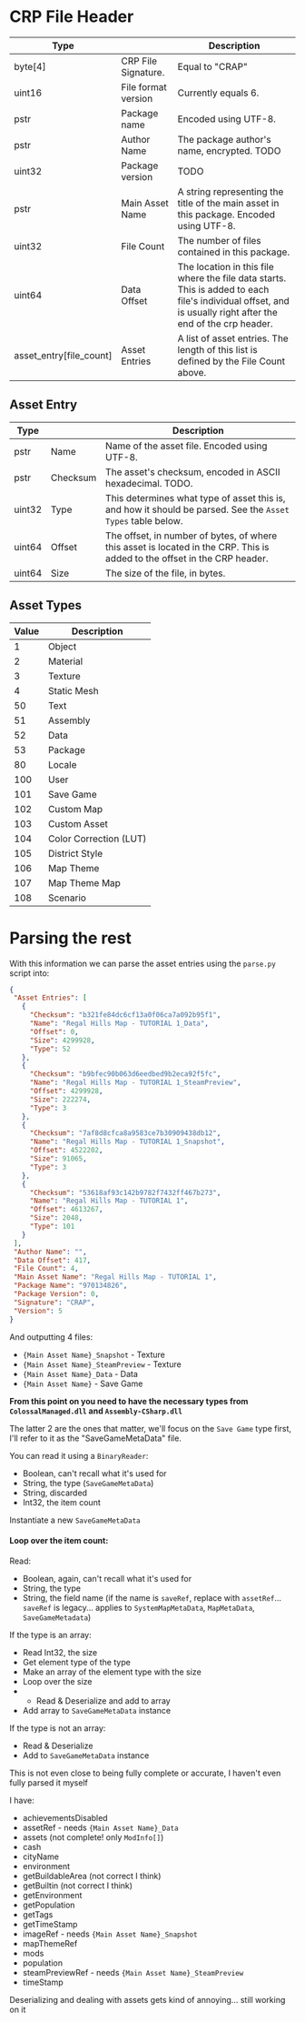 # CRP File Header
 Type                    |                     | Description                                                                                                                                                 
-------------------------|---------------------|-------------------------------------------------------------------------------------------------------------------------------------------------------------
 byte[4]                 | CRP File Signature. | Equal to "CRAP"                                                                                                                                             
 uint16                  | File format version | Currently equals 6.                                                                                                                                         
 pstr                    | Package name        | Encoded using UTF-8.                                                                                                                                        
 pstr                    | Author Name         | The package author's name, encrypted. TODO                                                                                                                  
 uint32                  | Package version     | TODO                                                                                                                                                        
 pstr                    | Main Asset Name     | A string representing the title of the main asset in this package. Encoded using UTF-8.                                                                     
 uint32                  | File Count          | The number of files contained in this package.                                                                                                              
 uint64                  | Data Offset         | The location in this file where the file data starts. This is added to each file's individual offset, and is usually right after the end of the crp header. 
 asset_entry[file_count] | Asset Entries       | A list of asset entries. The length of this list is defined by the File Count above.                                                                        

## Asset Entry
 Type   |          | Description                                                                                                               
--------|----------|---------------------------------------------------------------------------------------------------------------------------
 pstr   | Name     | Name of the asset file. Encoded using UTF-8.                                                                              
 pstr   | Checksum | The asset's checksum, encoded in ASCII hexadecimal. TODO.                                                                 
 uint32 | Type     | This determines what type of asset this is, and how it should be parsed. See the `Asset Types` table below.               
 uint64 | Offset   | The offset, in number of bytes, of where this asset is located in the CRP. This is added to the offset in the CRP header. 
 uint64 | Size     | The size of the file, in bytes.                                                                                           

 ## Asset Types

  Value | Description            
-------|------------------------
 1     | Object                 
 2     | Material               
 3     | Texture                
 4     | Static Mesh            
 50    | Text                   
 51    | Assembly               
 52    | Data                   
 53    | Package                
 80    | Locale                 
 100   | User                   
 101   | Save Game              
 102   | Custom Map             
 103   | Custom Asset           
 104   | Color Correction (LUT) 
 105   | District Style         
 106   | Map Theme              
 107   | Map Theme Map          
 108   | Scenario               

 # Parsing the rest

 With this information we can parse the asset entries using the `parse.py` script into:
 ```json
{
  "Asset Entries": [
    {
      "Checksum": "b321fe84dc6cf13a0f06ca7a092b95f1",
      "Name": "Regal Hills Map - TUTORIAL 1_Data",
      "Offset": 0,
      "Size": 4299928,
      "Type": 52
    },
    {
      "Checksum": "b9bfec90b063d6eedbed9b2eca92f5fc",
      "Name": "Regal Hills Map - TUTORIAL 1_SteamPreview",
      "Offset": 4299928,
      "Size": 222274,
      "Type": 3
    },
    {
      "Checksum": "7af8d8cfca8a9583ce7b30909438db12",
      "Name": "Regal Hills Map - TUTORIAL 1_Snapshot",
      "Offset": 4522202,
      "Size": 91065,
      "Type": 3
    },
    {
      "Checksum": "53618af93c142b9782f7432ff467b273",
      "Name": "Regal Hills Map - TUTORIAL 1",
      "Offset": 4613267,
      "Size": 2048,
      "Type": 101
    }
  ],
  "Author Name": "",
  "Data Offset": 417,
  "File Count": 4,
  "Main Asset Name": "Regal Hills Map - TUTORIAL 1",
  "Package Name": "970134826",
  "Package Version": 0,
  "Signature": "CRAP",
  "Version": 5
}
```
And outputting 4 files:
* `{Main Asset Name}_Snapshot` - Texture
* `{Main Asset Name}_SteamPreview` - Texture
* `{Main Asset Name}_Data` - Data
* `{Main Asset Name}` - Save Game

**From this point on you need to have the necessary types from `ColossalManaged.dll` and `Assembly-CSharp.dll`**

The latter 2 are the ones that matter, we'll focus on the `Save Game` type first, I'll refer to it as the "SaveGameMetaData" file.

You can read it using a `BinaryReader`:
- Boolean, can't recall what it's used for
- String, the type (`SaveGameMetaData`)
- String, discarded
- Int32, the item count


Instantiate a new `SaveGameMetaData`


#### Loop over the item count:


Read:
- Boolean, again, can't recall what it's used for
- String, the type
- String, the field name (if the name is `saveRef`, replace with `assetRef`... `saveRef` is legacy... applies to `SystemMapMetaData`, `MapMetaData`, `SaveGameMetadata`)

If the type is an array:
- Read Int32, the size
- Get element type of the type
- Make an array of the element type with the size
- Loop over the size
- - Read & Deserialize and add to array
- Add array to `SaveGameMetaData` instance

If the type is not an array:
- Read & Deserialize
- Add to `SaveGameMetaData` instance

This is not even close to being fully complete or accurate, I haven't even fully parsed it myself

I have:
- achievementsDisabled
- assetRef - needs `{Main Asset Name}_Data`
- assets (not complete! only `ModInfo[]`)
- cash
- cityName
- environment
- getBuildableArea (not correct I think)
- getBuiltin (not correct I think)
- getEnvironment
- getPopulation
- getTags
- getTimeStamp
- imageRef - needs `{Main Asset Name}_Snapshot`
- mapThemeRef
- mods
- population
- steamPreviewRef - needs `{Main Asset Name}_SteamPreview`
- timeStamp

Deserializing and dealing with assets gets kind of annoying... still working on it
